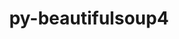 ---
title: "py-beautifulsoup4"
layout: cache
categories: [package, develop]
meta: {"compilers": ["none"], "num_specs": 77, "num_specs_by_stack": {"data-vis-sdk": 15, "e4s": 30, "e4s-neoverse-v2": 32, "root": 77}, "oss": ["ubuntu20.04", "ubuntu22.04"], "platforms": ["linux"], "stacks": ["data-vis-sdk", "e4s", "e4s-neoverse-v2", "root"], "targets": ["neoverse_v2", "x86_64_v3"], "versions": ["4.12.3"]}
spec_details: [{"compiler": "none", "hash": "2gu6vd7j6gxn2m4pvlkdxbxwjnnpnv7f", "os": "ubuntu20.04", "platform": "linux", "size": "-", "stacks": ["data-vis-sdk", "root"], "target": "x86_64_v3", "variants": ["build_system=python_pip", "~html5lib", "~lxml"], "versions": ["4.12.3"]}, {"compiler": "none", "hash": "2loxansfj6yc44wucav5ovmbr5o4r7z3", "os": "ubuntu22.04", "platform": "linux", "size": "-", "stacks": ["e4s-neoverse-v2", "root"], "target": "neoverse_v2", "variants": ["build_system=python_pip", "~html5lib", "~lxml"], "versions": ["4.12.3"]}, {"compiler": "none", "hash": "2yttaj75npvkmfujz3vkp5z2wi6pyzpj", "os": "ubuntu22.04", "platform": "linux", "size": "-", "stacks": ["e4s-neoverse-v2", "root"], "target": "neoverse_v2", "variants": ["build_system=python_pip", "~html5lib", "~lxml"], "versions": ["4.12.3"]}, {"compiler": "none", "hash": "3ewqiawheye3cm42rhexz4mjv5jha3ge", "os": "ubuntu22.04", "platform": "linux", "size": "-", "stacks": ["e4s-neoverse-v2", "root"], "target": "neoverse_v2", "variants": ["build_system=python_pip", "~html5lib", "~lxml"], "versions": ["4.12.3"]}, {"compiler": "none", "hash": "3ojygui3rhgipq6yvpbdmfd2o3hajm7g", "os": "ubuntu22.04", "platform": "linux", "size": "-", "stacks": ["e4s-neoverse-v2", "root"], "target": "neoverse_v2", "variants": ["build_system=python_pip", "~html5lib", "~lxml"], "versions": ["4.12.3"]}, {"compiler": "none", "hash": "3v3nxt3s4b664tolzldlp7o2gagm6g33", "os": "ubuntu22.04", "platform": "linux", "size": "-", "stacks": ["e4s-neoverse-v2", "root"], "target": "neoverse_v2", "variants": ["build_system=python_pip", "~html5lib", "~lxml"], "versions": ["4.12.3"]}, {"compiler": "none", "hash": "43jmo54whrm6hpc3bf3aq3ghtd3xbxuu", "os": "ubuntu22.04", "platform": "linux", "size": "-", "stacks": ["e4s", "root"], "target": "x86_64_v3", "variants": ["build_system=python_pip", "~html5lib", "~lxml"], "versions": ["4.12.3"]}, {"compiler": "none", "hash": "43v36ba5dyapeudu7b4iwi5snvzdlnt3", "os": "ubuntu20.04", "platform": "linux", "size": "-", "stacks": ["data-vis-sdk", "root"], "target": "x86_64_v3", "variants": ["build_system=python_pip", "~html5lib", "~lxml"], "versions": ["4.12.3"]}, {"compiler": "none", "hash": "4j3v4ydg25o3fwt56b65el4gaozajsv4", "os": "ubuntu22.04", "platform": "linux", "size": "-", "stacks": ["e4s-neoverse-v2", "root"], "target": "neoverse_v2", "variants": ["build_system=python_pip", "~html5lib", "~lxml"], "versions": ["4.12.3"]}, {"compiler": "none", "hash": "57ni6b3f3hb3iz3jzsr4blo3luxxzxze", "os": "ubuntu22.04", "platform": "linux", "size": "-", "stacks": ["e4s", "root"], "target": "x86_64_v3", "variants": ["build_system=python_pip", "~html5lib", "~lxml"], "versions": ["4.12.3"]}, {"compiler": "none", "hash": "5q2yll4hk6bhmenoxrsatzfd3lalc7wm", "os": "ubuntu22.04", "platform": "linux", "size": "-", "stacks": ["e4s-neoverse-v2", "root"], "target": "neoverse_v2", "variants": ["build_system=python_pip", "~html5lib", "~lxml"], "versions": ["4.12.3"]}, {"compiler": "none", "hash": "664vdibr6uza5q5rhxb4mbls7nktinty", "os": "ubuntu22.04", "platform": "linux", "size": "-", "stacks": ["e4s-neoverse-v2", "root"], "target": "neoverse_v2", "variants": ["build_system=python_pip", "~html5lib", "~lxml"], "versions": ["4.12.3"]}, {"compiler": "none", "hash": "6gtonyl77u7sslfnwt6rpn6ur65fehz6", "os": "ubuntu20.04", "platform": "linux", "size": "-", "stacks": ["data-vis-sdk", "root"], "target": "x86_64_v3", "variants": ["build_system=python_pip", "~html5lib", "~lxml"], "versions": ["4.12.3"]}, {"compiler": "none", "hash": "6sr5rvvvbsfhpd6heyoq5momuxlxrw7h", "os": "ubuntu22.04", "platform": "linux", "size": "-", "stacks": ["e4s", "root"], "target": "x86_64_v3", "variants": ["build_system=python_pip", "~html5lib", "~lxml"], "versions": ["4.12.3"]}, {"compiler": "none", "hash": "6wvyhtvfrc244jz4belquuualr56h7y5", "os": "ubuntu22.04", "platform": "linux", "size": "-", "stacks": ["e4s", "root"], "target": "x86_64_v3", "variants": ["build_system=python_pip", "~html5lib", "~lxml"], "versions": ["4.12.3"]}, {"compiler": "none", "hash": "7o4iajmrixjjqkr5f2fp5l36fhnn5t7t", "os": "ubuntu22.04", "platform": "linux", "size": "-", "stacks": ["e4s-neoverse-v2", "root"], "target": "neoverse_v2", "variants": ["build_system=python_pip", "~html5lib", "~lxml"], "versions": ["4.12.3"]}, {"compiler": "none", "hash": "7ogh7q3kwafixk6ginqiyymr35irc2kh", "os": "ubuntu20.04", "platform": "linux", "size": "-", "stacks": ["data-vis-sdk", "root"], "target": "x86_64_v3", "variants": ["build_system=python_pip", "~html5lib", "~lxml"], "versions": ["4.12.3"]}, {"compiler": "none", "hash": "7wmrslhyzmktd62qmnazz2fpal7bq7i5", "os": "ubuntu20.04", "platform": "linux", "size": "-", "stacks": ["data-vis-sdk", "root"], "target": "x86_64_v3", "variants": ["build_system=python_pip", "~html5lib", "~lxml"], "versions": ["4.12.3"]}, {"compiler": "none", "hash": "a6epwlggdeiwirj524oytdwkx26fae3i", "os": "ubuntu20.04", "platform": "linux", "size": "-", "stacks": ["data-vis-sdk", "root"], "target": "x86_64_v3", "variants": ["build_system=python_pip", "~html5lib", "~lxml"], "versions": ["4.12.3"]}, {"compiler": "none", "hash": "bd7ntqc3v6lk6qkthd5gsiyiyaqdqp4p", "os": "ubuntu22.04", "platform": "linux", "size": "-", "stacks": ["e4s", "root"], "target": "x86_64_v3", "variants": ["build_system=python_pip", "~html5lib", "~lxml"], "versions": ["4.12.3"]}, {"compiler": "none", "hash": "by3eu6vvsrjeca7ok5alg3c75xcc4eg6", "os": "ubuntu22.04", "platform": "linux", "size": "-", "stacks": ["e4s", "root"], "target": "x86_64_v3", "variants": ["build_system=python_pip", "~html5lib", "~lxml"], "versions": ["4.12.3"]}, {"compiler": "none", "hash": "ci5fqjz357fvdr2cy3n6plc66tiemxbb", "os": "ubuntu22.04", "platform": "linux", "size": "-", "stacks": ["e4s-neoverse-v2", "root"], "target": "neoverse_v2", "variants": ["build_system=python_pip", "~html5lib", "~lxml"], "versions": ["4.12.3"]}, {"compiler": "none", "hash": "cloaysnhlhzmhdwcnk2knnp7in2s26jm", "os": "ubuntu22.04", "platform": "linux", "size": "-", "stacks": ["e4s-neoverse-v2", "root"], "target": "neoverse_v2", "variants": ["build_system=python_pip", "~html5lib", "~lxml"], "versions": ["4.12.3"]}, {"compiler": "none", "hash": "dc4u2lssw2k356vpmsfsakyuzfck54qk", "os": "ubuntu22.04", "platform": "linux", "size": "-", "stacks": ["e4s", "root"], "target": "x86_64_v3", "variants": ["build_system=python_pip", "~html5lib", "~lxml"], "versions": ["4.12.3"]}, {"compiler": "none", "hash": "dfox5zubaigycnbe75rgrpanch6ooexb", "os": "ubuntu22.04", "platform": "linux", "size": "-", "stacks": ["e4s-neoverse-v2", "root"], "target": "neoverse_v2", "variants": ["build_system=python_pip", "~html5lib", "~lxml"], "versions": ["4.12.3"]}, {"compiler": "none", "hash": "dsdy6gg7tssxeikxk2bki5ym36tysemf", "os": "ubuntu22.04", "platform": "linux", "size": "-", "stacks": ["e4s", "root"], "target": "x86_64_v3", "variants": ["build_system=python_pip", "~html5lib", "~lxml"], "versions": ["4.12.3"]}, {"compiler": "none", "hash": "dy7gyooq7p2jho7sf43d5uuxldzwibhe", "os": "ubuntu22.04", "platform": "linux", "size": "-", "stacks": ["e4s", "root"], "target": "x86_64_v3", "variants": ["build_system=python_pip", "~html5lib", "~lxml"], "versions": ["4.12.3"]}, {"compiler": "none", "hash": "ehpwukpqf6awwrs7ldehhtp6urg4waah", "os": "ubuntu22.04", "platform": "linux", "size": "-", "stacks": ["e4s", "root"], "target": "x86_64_v3", "variants": ["build_system=python_pip", "~html5lib", "~lxml"], "versions": ["4.12.3"]}, {"compiler": "none", "hash": "eouob7ug5ldct2egm4tfv6ezs4lvoe5c", "os": "ubuntu22.04", "platform": "linux", "size": "-", "stacks": ["e4s-neoverse-v2", "root"], "target": "neoverse_v2", "variants": ["build_system=python_pip", "~html5lib", "~lxml"], "versions": ["4.12.3"]}, {"compiler": "none", "hash": "er3vliqdnlw6qzwxht52e3zdtn727t32", "os": "ubuntu22.04", "platform": "linux", "size": "-", "stacks": ["e4s", "root"], "target": "x86_64_v3", "variants": ["build_system=python_pip", "~html5lib", "~lxml"], "versions": ["4.12.3"]}, {"compiler": "none", "hash": "evencribsbeeppvmfycbhj5bixo22wl7", "os": "ubuntu22.04", "platform": "linux", "size": "-", "stacks": ["e4s-neoverse-v2", "root"], "target": "neoverse_v2", "variants": ["build_system=python_pip", "~html5lib", "~lxml"], "versions": ["4.12.3"]}, {"compiler": "none", "hash": "hiyq2yczj523xdd55qntdvq4a6o3orxw", "os": "ubuntu22.04", "platform": "linux", "size": "-", "stacks": ["e4s-neoverse-v2", "root"], "target": "neoverse_v2", "variants": ["build_system=python_pip", "~html5lib", "~lxml"], "versions": ["4.12.3"]}, {"compiler": "none", "hash": "hkqnn6u7ew7ugvn2raub3tv7oh3tnfxq", "os": "ubuntu22.04", "platform": "linux", "size": "-", "stacks": ["e4s", "root"], "target": "x86_64_v3", "variants": ["build_system=python_pip", "~html5lib", "~lxml"], "versions": ["4.12.3"]}, {"compiler": "none", "hash": "hz7qjgp3xy4bk3b7mov4x3z3ogeqlkg7", "os": "ubuntu22.04", "platform": "linux", "size": "-", "stacks": ["e4s-neoverse-v2", "root"], "target": "neoverse_v2", "variants": ["build_system=python_pip", "~html5lib", "~lxml"], "versions": ["4.12.3"]}, {"compiler": "none", "hash": "hzwff2vktg4yvbxo7m7kzpp7fbemz4j6", "os": "ubuntu22.04", "platform": "linux", "size": "-", "stacks": ["e4s-neoverse-v2", "root"], "target": "neoverse_v2", "variants": ["build_system=python_pip", "~html5lib", "~lxml"], "versions": ["4.12.3"]}, {"compiler": "none", "hash": "iqjwlasmlvp223de2cqn7frz76y6bjbk", "os": "ubuntu20.04", "platform": "linux", "size": "-", "stacks": ["data-vis-sdk", "root"], "target": "x86_64_v3", "variants": ["build_system=python_pip", "~html5lib", "~lxml"], "versions": ["4.12.3"]}, {"compiler": "none", "hash": "jaiqmyc6obudf6nvd3wavgpkcsch3hmw", "os": "ubuntu22.04", "platform": "linux", "size": "-", "stacks": ["e4s", "root"], "target": "x86_64_v3", "variants": ["build_system=python_pip", "~html5lib", "~lxml"], "versions": ["4.12.3"]}, {"compiler": "none", "hash": "jibmgjey35zwhxch23stw2ah3laxj2qa", "os": "ubuntu22.04", "platform": "linux", "size": "-", "stacks": ["e4s", "root"], "target": "x86_64_v3", "variants": ["build_system=python_pip", "~html5lib", "~lxml"], "versions": ["4.12.3"]}, {"compiler": "none", "hash": "jzff7nk7zepo7mb2fkrpxj6n7im3aw36", "os": "ubuntu20.04", "platform": "linux", "size": "-", "stacks": ["data-vis-sdk", "root"], "target": "x86_64_v3", "variants": ["build_system=python_pip", "~html5lib", "~lxml"], "versions": ["4.12.3"]}, {"compiler": "none", "hash": "kd2p66g4r7icwnlsvvztmsuq3om42qeo", "os": "ubuntu22.04", "platform": "linux", "size": "-", "stacks": ["e4s", "root"], "target": "x86_64_v3", "variants": ["build_system=python_pip", "~html5lib", "~lxml"], "versions": ["4.12.3"]}, {"compiler": "none", "hash": "kesih257lc4m6y2rd2rb4okoxtt652kr", "os": "ubuntu22.04", "platform": "linux", "size": "-", "stacks": ["e4s", "root"], "target": "x86_64_v3", "variants": ["build_system=python_pip", "~html5lib", "~lxml"], "versions": ["4.12.3"]}, {"compiler": "none", "hash": "kjzytb43zsuu3sp6l4wjgbbdtha6sbvy", "os": "ubuntu20.04", "platform": "linux", "size": "-", "stacks": ["data-vis-sdk", "root"], "target": "x86_64_v3", "variants": ["build_system=python_pip", "~html5lib", "~lxml"], "versions": ["4.12.3"]}, {"compiler": "none", "hash": "kpb2dfi7lxad6m5nfvrpku3dpar3yllb", "os": "ubuntu22.04", "platform": "linux", "size": "-", "stacks": ["e4s-neoverse-v2", "root"], "target": "neoverse_v2", "variants": ["build_system=python_pip", "~html5lib", "~lxml"], "versions": ["4.12.3"]}, {"compiler": "none", "hash": "lnkq54fet2uj2gplz3klj732jnz5eedx", "os": "ubuntu22.04", "platform": "linux", "size": "-", "stacks": ["e4s", "root"], "target": "x86_64_v3", "variants": ["build_system=python_pip", "~html5lib", "~lxml"], "versions": ["4.12.3"]}, {"compiler": "none", "hash": "lv5jjm5ytj5d32t7myyomtzti4pvsazg", "os": "ubuntu22.04", "platform": "linux", "size": "-", "stacks": ["e4s", "root"], "target": "x86_64_v3", "variants": ["build_system=python_pip", "~html5lib", "~lxml"], "versions": ["4.12.3"]}, {"compiler": "none", "hash": "nsgn4vwtsyvslkc4qtppix25mlr32cg4", "os": "ubuntu22.04", "platform": "linux", "size": "-", "stacks": ["e4s-neoverse-v2", "root"], "target": "neoverse_v2", "variants": ["build_system=python_pip", "~html5lib", "~lxml"], "versions": ["4.12.3"]}, {"compiler": "none", "hash": "ojal55k2vevtanm5wogbfqpa2hfl4mvs", "os": "ubuntu22.04", "platform": "linux", "size": "-", "stacks": ["e4s-neoverse-v2", "root"], "target": "neoverse_v2", "variants": ["build_system=python_pip", "~html5lib", "~lxml"], "versions": ["4.12.3"]}, {"compiler": "none", "hash": "ono6a42gcf3gseojwtjo47xukxw7hxk6", "os": "ubuntu22.04", "platform": "linux", "size": "-", "stacks": ["e4s-neoverse-v2", "root"], "target": "neoverse_v2", "variants": ["build_system=python_pip", "~html5lib", "~lxml"], "versions": ["4.12.3"]}, {"compiler": "none", "hash": "ozyawvrqdt65miperwcr4ftoysphkbpj", "os": "ubuntu22.04", "platform": "linux", "size": "-", "stacks": ["e4s", "root"], "target": "x86_64_v3", "variants": ["build_system=python_pip", "~html5lib", "~lxml"], "versions": ["4.12.3"]}, {"compiler": "none", "hash": "pah5odwbudbnl5pjjwbi2pnphvn5zgmj", "os": "ubuntu22.04", "platform": "linux", "size": "-", "stacks": ["e4s", "root"], "target": "x86_64_v3", "variants": ["build_system=python_pip", "~html5lib", "~lxml"], "versions": ["4.12.3"]}, {"compiler": "none", "hash": "pfmlzp3m2coey5jusynjzhkpxh7rhpgk", "os": "ubuntu22.04", "platform": "linux", "size": "-", "stacks": ["e4s-neoverse-v2", "root"], "target": "neoverse_v2", "variants": ["build_system=python_pip", "~html5lib", "~lxml"], "versions": ["4.12.3"]}, {"compiler": "none", "hash": "qjcapqxkskltm332swg7s7garqx2tfth", "os": "ubuntu22.04", "platform": "linux", "size": "-", "stacks": ["e4s-neoverse-v2", "root"], "target": "neoverse_v2", "variants": ["build_system=python_pip", "~html5lib", "~lxml"], "versions": ["4.12.3"]}, {"compiler": "none", "hash": "r3fky4nokquacbdi3qbad2weovt6pyny", "os": "ubuntu22.04", "platform": "linux", "size": "-", "stacks": ["e4s", "root"], "target": "x86_64_v3", "variants": ["build_system=python_pip", "~html5lib", "~lxml"], "versions": ["4.12.3"]}, {"compiler": "none", "hash": "rje4t667r4h4gxqqbb6zxtg5bgs47msg", "os": "ubuntu22.04", "platform": "linux", "size": "-", "stacks": ["e4s", "root"], "target": "x86_64_v3", "variants": ["build_system=python_pip", "~html5lib", "~lxml"], "versions": ["4.12.3"]}, {"compiler": "none", "hash": "ronsomyyoxgld3lybpd5g5jp74j22e6z", "os": "ubuntu22.04", "platform": "linux", "size": "-", "stacks": ["e4s", "root"], "target": "x86_64_v3", "variants": ["build_system=python_pip", "~html5lib", "~lxml"], "versions": ["4.12.3"]}, {"compiler": "none", "hash": "rtxwln3yhfj7maabatte7hi3x75gtgcx", "os": "ubuntu22.04", "platform": "linux", "size": "-", "stacks": ["e4s", "root"], "target": "x86_64_v3", "variants": ["build_system=python_pip", "~html5lib", "~lxml"], "versions": ["4.12.3"]}, {"compiler": "none", "hash": "sufsrjlhvb5nfcjepjuwfmqm7vlk2wkg", "os": "ubuntu22.04", "platform": "linux", "size": "-", "stacks": ["e4s", "root"], "target": "x86_64_v3", "variants": ["build_system=python_pip", "~html5lib", "~lxml"], "versions": ["4.12.3"]}, {"compiler": "none", "hash": "t4lm24xcwx2xvcwzrtp3n67nompm2pns", "os": "ubuntu22.04", "platform": "linux", "size": "-", "stacks": ["e4s", "root"], "target": "x86_64_v3", "variants": ["build_system=python_pip", "~html5lib", "~lxml"], "versions": ["4.12.3"]}, {"compiler": "none", "hash": "t6oagqn6izbrredylgoptc3gxrqbijlt", "os": "ubuntu22.04", "platform": "linux", "size": "-", "stacks": ["e4s", "root"], "target": "x86_64_v3", "variants": ["build_system=python_pip", "~html5lib", "~lxml"], "versions": ["4.12.3"]}, {"compiler": "none", "hash": "tncechiqonv4x4nu55bxsotdralodhgg", "os": "ubuntu22.04", "platform": "linux", "size": "-", "stacks": ["e4s-neoverse-v2", "root"], "target": "neoverse_v2", "variants": ["build_system=python_pip", "~html5lib", "~lxml"], "versions": ["4.12.3"]}, {"compiler": "none", "hash": "tqe43obblfkq3uofas33yh5cwcezn4pl", "os": "ubuntu20.04", "platform": "linux", "size": "-", "stacks": ["data-vis-sdk", "root"], "target": "x86_64_v3", "variants": ["build_system=python_pip", "~html5lib", "~lxml"], "versions": ["4.12.3"]}, {"compiler": "none", "hash": "u56snriqybabo42gwu75c3rhxj3qal6d", "os": "ubuntu22.04", "platform": "linux", "size": "-", "stacks": ["e4s", "root"], "target": "x86_64_v3", "variants": ["build_system=python_pip", "~html5lib", "~lxml"], "versions": ["4.12.3"]}, {"compiler": "none", "hash": "u7fjwfqplywl5z267sggygjozd2h4366", "os": "ubuntu22.04", "platform": "linux", "size": "-", "stacks": ["e4s-neoverse-v2", "root"], "target": "neoverse_v2", "variants": ["build_system=python_pip", "~html5lib", "~lxml"], "versions": ["4.12.3"]}, {"compiler": "none", "hash": "u7u5pe5yavtr5htiqcdirztygswvvsc2", "os": "ubuntu22.04", "platform": "linux", "size": "-", "stacks": ["e4s", "root"], "target": "x86_64_v3", "variants": ["build_system=python_pip", "~html5lib", "~lxml"], "versions": ["4.12.3"]}, {"compiler": "none", "hash": "uti355rdiasbmqfyzpfvoucq4xm6n5y6", "os": "ubuntu22.04", "platform": "linux", "size": "-", "stacks": ["e4s-neoverse-v2", "root"], "target": "neoverse_v2", "variants": ["build_system=python_pip", "~html5lib", "~lxml"], "versions": ["4.12.3"]}, {"compiler": "none", "hash": "vfwnjuuhkxvquthn7b2neuyi6abdbqmw", "os": "ubuntu22.04", "platform": "linux", "size": "-", "stacks": ["e4s-neoverse-v2", "root"], "target": "neoverse_v2", "variants": ["build_system=python_pip", "~html5lib", "~lxml"], "versions": ["4.12.3"]}, {"compiler": "none", "hash": "vp6viay7omxixi35t7fbstltnjoz2do5", "os": "ubuntu20.04", "platform": "linux", "size": "-", "stacks": ["data-vis-sdk", "root"], "target": "x86_64_v3", "variants": ["build_system=python_pip", "~html5lib", "~lxml"], "versions": ["4.12.3"]}, {"compiler": "none", "hash": "vwwdwcft2asxrasiwww65u7lqunzr3wi", "os": "ubuntu22.04", "platform": "linux", "size": "-", "stacks": ["e4s", "root"], "target": "x86_64_v3", "variants": ["build_system=python_pip", "~html5lib", "~lxml"], "versions": ["4.12.3"]}, {"compiler": "none", "hash": "wb4agudoxe3xx6nkptpznup7gjmt3iw4", "os": "ubuntu22.04", "platform": "linux", "size": "-", "stacks": ["e4s-neoverse-v2", "root"], "target": "neoverse_v2", "variants": ["build_system=python_pip", "~html5lib", "~lxml"], "versions": ["4.12.3"]}, {"compiler": "none", "hash": "wsijab7anm2uwvupotijab7wu4hkuwkw", "os": "ubuntu22.04", "platform": "linux", "size": "-", "stacks": ["e4s-neoverse-v2", "root"], "target": "neoverse_v2", "variants": ["build_system=python_pip", "~html5lib", "~lxml"], "versions": ["4.12.3"]}, {"compiler": "none", "hash": "wupothew722amxhfsgskrqma2fdy2igk", "os": "ubuntu20.04", "platform": "linux", "size": "-", "stacks": ["data-vis-sdk", "root"], "target": "x86_64_v3", "variants": ["build_system=python_pip", "~html5lib", "~lxml"], "versions": ["4.12.3"]}, {"compiler": "none", "hash": "xnufba4sxdufziq25cymigtgtyy2s62o", "os": "ubuntu20.04", "platform": "linux", "size": "-", "stacks": ["data-vis-sdk", "root"], "target": "x86_64_v3", "variants": ["build_system=python_pip", "~html5lib", "~lxml"], "versions": ["4.12.3"]}, {"compiler": "none", "hash": "xptm7nstlwg3tnjs6e5bspkv7w5c5mur", "os": "ubuntu22.04", "platform": "linux", "size": "-", "stacks": ["e4s-neoverse-v2", "root"], "target": "neoverse_v2", "variants": ["build_system=python_pip", "~html5lib", "~lxml"], "versions": ["4.12.3"]}, {"compiler": "none", "hash": "xvcowob5r5ph2tqn46p2qnuoh6gdz4oy", "os": "ubuntu22.04", "platform": "linux", "size": "-", "stacks": ["e4s-neoverse-v2", "root"], "target": "neoverse_v2", "variants": ["build_system=python_pip", "~html5lib", "~lxml"], "versions": ["4.12.3"]}, {"compiler": "none", "hash": "y6zjqf2sw3hdtpgmf5vw2phasozc74ms", "os": "ubuntu20.04", "platform": "linux", "size": "-", "stacks": ["data-vis-sdk", "root"], "target": "x86_64_v3", "variants": ["build_system=python_pip", "~html5lib", "~lxml"], "versions": ["4.12.3"]}, {"compiler": "none", "hash": "yzahqihayuzko3b3oo2y7z4wuauvmk72", "os": "ubuntu20.04", "platform": "linux", "size": "-", "stacks": ["data-vis-sdk", "root"], "target": "x86_64_v3", "variants": ["build_system=python_pip", "~html5lib", "~lxml"], "versions": ["4.12.3"]}, {"compiler": "none", "hash": "zuqc26cmgt2o3id235berj3523avhrua", "os": "ubuntu22.04", "platform": "linux", "size": "-", "stacks": ["e4s-neoverse-v2", "root"], "target": "neoverse_v2", "variants": ["build_system=python_pip", "~html5lib", "~lxml"], "versions": ["4.12.3"]}]
---
